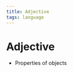 ```yaml
---
title: Adjective
tags: language
---
```


# Adjective
- Properties of objects


















































